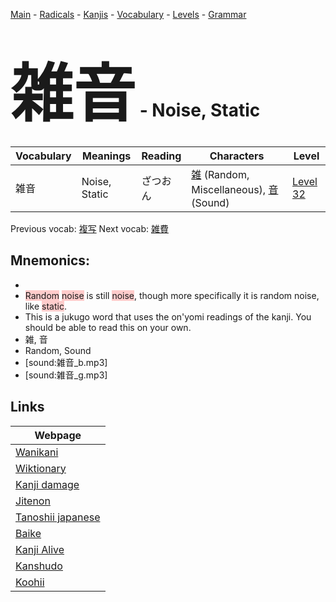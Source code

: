 <style> bigfont {font-size: 100px}</style>
[Main](../README.md) -
[Radicals](../radicals.md) -
[Kanjis](../kanjis.md) -
[Vocabulary](../vocabulary.md) -
[Levels](../levels.md) -
[Grammar](../grammar.md)
# <bigfont> 雑音</bigfont> - Noise, Static 

| Vocabulary | Meanings | Reading | Characters | Level |
| --- | --- | --- | --- | --- |
| 雑音 | Noise, Static | ざつおん |  [雑](../kanjis/雑.md) (Random, Miscellaneous), [音](../kanjis/音.md) (Sound) | [Level 32](../levels/wk_level32.md) |

Previous vocab: [複写](複写.md) Next vocab: [雑費](雑費.md) 

## Mnemonics:

* 
* <span style="background-color:#ffcccb"> Random</span> <span style="background-color:#ffcccb"> noise</span> is still <span style="background-color:#ffcccb"> noise</span>, though more specifically it is random noise, like <span style="background-color:#ffcccb"> static</span>.
* This is a jukugo word that uses the on'yomi readings of the kanji. You should be able to read this on your own.
* 雑, 音
* Random, Sound
* [sound:雑音_b.mp3]
* [sound:雑音_g.mp3]


## Links 

| Webpage |
| --- |
| [Wanikani          ](https://www.wanikani.com/kanji/雑音) |
| [Wiktionary        ](https://en.wiktionary.org/wiki/雑音) |
| [Kanji damage      ](http://www.kanjidamage.com/kanji/search?utf8=✓&q=雑音) |
| [Jitenon           ](https://jitenon.com/kanji/雑音) |
| [Tanoshii japanese ](https://www.tanoshiijapanese.com/dictionary/kanji.cfm?k=雑音) |
| [Baike             ](https://baike.baidu.com/item/雑音) |
| [Kanji Alive       ](https://app.kanjialive.com/雑音) |
| [Kanshudo          ](https://www.kanshudo.com/searchmn?q=雑音) |
| [Koohii            ](https://kanji.koohii.com/study/kanji/雑音) |
